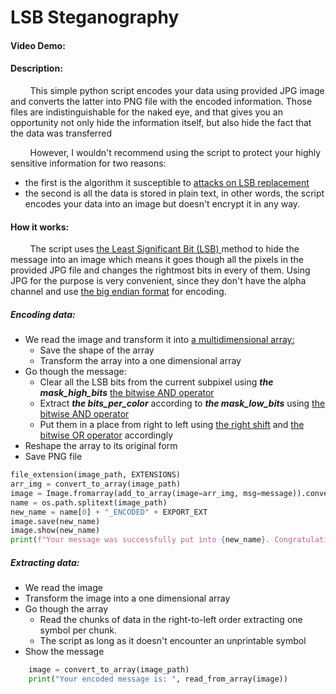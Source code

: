 # LSB Steganography 
#### Video Demo:  <URL HERE>
#### Description:
&nbsp; &nbsp; &nbsp; &nbsp;  This simple python script encodes your data using provided JPG image and converts the latter into PNG file with the encoded information. Those files are indistinguishable for the naked eye, and that gives you an opportunity not only hide the information itself, but also hide the fact that the data was transferred

&nbsp; &nbsp; &nbsp; &nbsp;  However, I wouldn't recommend using the script to protect your highly sensitive information for two reasons:
- the first is the algorithm it susceptible to <a href="https://daniellerch.me/stego/aletheia/lsbr-attack-en/">attacks on LSB replacement</a>
- the second is all the data is stored in plain text, in other words, the script encodes your data into an image but doesn't encrypt it in any way.

#### How it works:
&nbsp; &nbsp; &nbsp; &nbsp;  The script uses <a href="https://en.wikipedia.org/wiki/Bit_numbering#:~:text=In%20computing%2C%20the%20least%20significant,place%20of%20the%20binary%20integer.">the Least Significant Bit (LSB) </a> method to hide the message into an image which means it goes though all the pixels in the provided JPG file and changes the rightmost bits in every of them. Using JPG for the purpose is very convenient, since they don't have the alpha channel and use <a href="https://en.wikipedia.org/wiki/Endianness#:~:text=A%20big%2Dendian%20system%20stores,byte%20at%20the%20smallest%20address.">the big endian format</a> for encoding. 
 
##### Encoding data:
- We read the image  and transform it into <a href="https://www.mathworks.com/help/matlab/math/multidimensional-arrays.html">a multidimensional array:</a> 
	- Save the shape of the array
	- Transform the array into a one dimensional array
- Go though the message:
	- Clear all the LSB bits from the current subpixel using ***the mask_high_bits***  <a href="https://realpython.com/python-bitwise-operators/#bitwise-and">the bitwise AND operator</a>
	-  Extract ***the bits_per_color*** according to  ***the mask_low_bits*** using <a href="https://realpython.com/python-bitwise-operators/#bitwise-and">the bitwise AND operator</a>
	- Put them in a place from right to left using <a href="https://realpython.com/python-bitwise-operators/#right-shift">the right shift</a> and <a href="https://realpython.com/python-bitwise-operators/#bitwise-or">the bitwise OR operator</a> accordingly
- Reshape the array to its original form
- Save PNG file
```python
file_extension(image_path, EXTENSIONS)  
arr_img = convert_to_array(image_path)  
image = Image.fromarray(add_to_array(image=arr_img, msg=message)).convert("RGB")  
name = os.path.splitext(image_path)  
new_name = name[0] + "_ENCODED" + EXPORT_EXT  
image.save(new_name)  
image.show(new_name)  
print(f"Your message was successfully put into {new_name}. Congratulations!!!")
```

##### Extracting data:
- We read the image  
- Transform the image into a one dimensional array
- Go though the array
	- Read the chunks of data in the right-to-left order extracting one symbol per chunk. 
	- The script as long as it doesn't encounter an unprintable symbol
- Show the message
```python 
    image = convert_to_array(image_path)  
    print("Your encoded message is: ", read_from_array(image))
```



